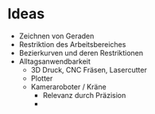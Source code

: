 # Ideas

- Zeichnen von Geraden
- Restriktion des Arbeitsbereiches
- Bezierkurven und deren Restriktionen
- Alltagsanwendbarkeit
  - 3D Druck, CNC Fräsen, Lasercutter
  - Plotter
  - Kameraroboter / Kräne
    - Relevanz durch Präzision
    -
